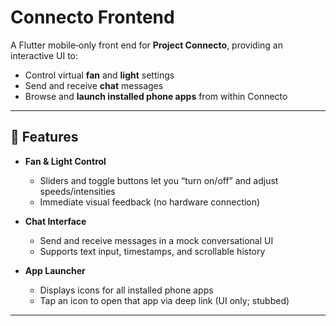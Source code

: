 # Connecto Frontend

A Flutter mobile‐only front end for **Project Connecto**, providing an interactive UI to:

- Control virtual **fan** and **light** settings  
- Send and receive **chat** messages  
- Browse and **launch installed phone apps** from within Connecto  


---

## 🚀 Features

- **Fan & Light Control**  
  - Sliders and toggle buttons let you “turn on/off” and adjust speeds/intensities  
  - Immediate visual feedback (no hardware connection)

- **Chat Interface**  
  - Send and receive messages in a mock conversational UI  
  - Supports text input, timestamps, and scrollable history

- **App Launcher**  
  - Displays icons for all installed phone apps  
  - Tap an icon to open that app via deep link (UI only; stubbed)

---

